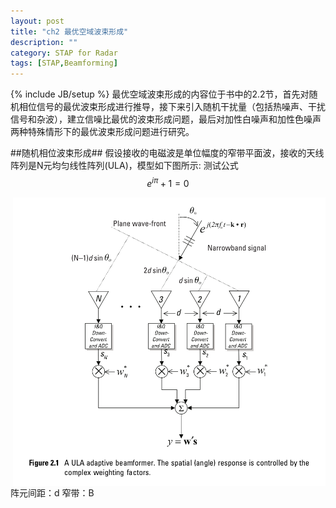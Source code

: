 ```yaml
---
layout: post
title: "ch2 最优空域波束形成"
description: ""
category: STAP for Radar
tags: [STAP,Beamforming]
---
```

{% include JB/setup %}
最优空域波束形成的内容位于书中的2.2节，首先对随机相位信号的最优波束形成进行推导，接下来引入随机干扰量（包括热噪声、干扰信号和杂波），建立信噪比最优的波束形成问题，最后对加性白噪声和加性色噪声两种特殊情形下的最优波束形成问题进行研究。

##随机相位波束形成##
假设接收的电磁波是单位幅度的窄带平面波，接收的天线阵列是N元均匀线性阵列(ULA)，模型如下图所示:
测试公式
$$e^{i\pi}+1=0$$

<img src="/public/img/STAP_figure2_1.png" alt="STAP_figure2_1" align="right" width="500px"/> 
阵元间距：d  
窄带：B



